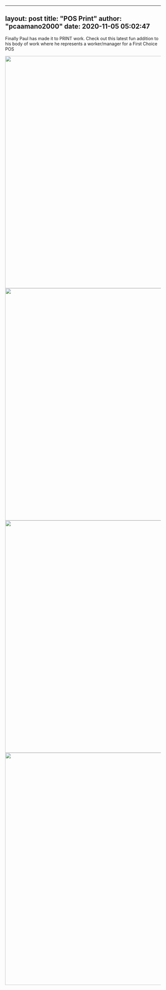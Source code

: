 <style>
img {
  max-width: 100%;
  height: auto;
}
</style>
---
layout: post
title: "POS Print"
author: "pcaamano2000"
date: 2020-11-05 05:02:47
---

Finally Paul has made it to PRINT work. Check out this latest fun addition to his body of work where he represents a worker/manager for a First Choice POS

<img width="750" height="1150" src="{{ site.baseurl }}/img/portfolio/POS%20Shoot1.jpg">
<img width="750" height="1150" src="{{ site.baseurl }}/img/portfolio/POS%20Shoot2.jpg">
<img width="750" height="1150" src="{{ site.baseurl }}/img/portfolio/ThrowBoxes.jpg">
<img width="750" height="1150" src="{{ site.baseurl }}/img/portfolio/POS%20Shoot3_book.jpg">

